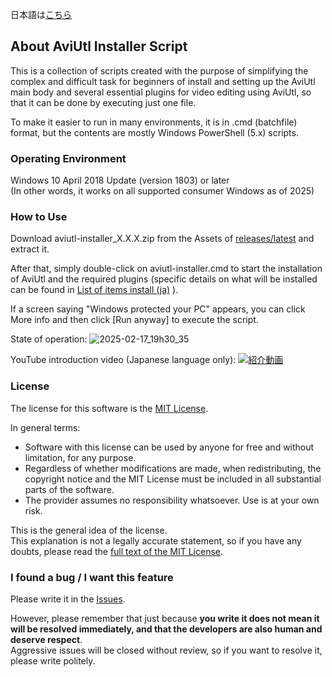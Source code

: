 日本語は[こちら](./docs/README.ja.md)

## About AviUtl Installer Script
This is a collection of scripts created with the purpose of simplifying the complex and difficult task for beginners of install and setting up the AviUtl main body and several essential plugins for video editing using AviUtl, so that it can be done by executing just one file.

To make it easier to run in many environments, it is in .cmd (batchfile) format, but the contents are mostly Windows PowerShell (5.x) scripts.

### Operating Environment
Windows 10 April 2018 Update (version 1803) or later\
(In other words, it works on all supported consumer Windows as of 2025)

### How to Use
Download aviutl-installer_X.X.X.zip from the Assets of [releases/latest](https://github.com/menndouyukkuri/aviutl-installer-script/releases/latest) and extract it.

After that, simply double-click on aviutl-installer.cmd to start the installation of AviUtl and the required plugins (specific details on what will be installed can be found in [List of items install (ja)](https://aviutl-installer.github.io/AviUtl-Installer-Script%E3%81%AB%E3%82%88%E3%81%A3%E3%81%A6%E3%82%A4%E3%83%B3%E3%82%B9%E3%83%88%E3%83%BC%E3%83%AB%E3%81%95%E3%82%8C%E3%82%8B%E3%82%82%E3%81%AE/) ).

If a screen saying "Windows protected your PC" appears, you can click More info and then click [Run anyway] to execute the script.

State of operation:
![2025-02-17_19h30_35](https://github.com/user-attachments/assets/dc70d846-234e-40d1-b28c-d15f59c4ac9b)

YouTube introduction video (Japanese language only):
[![紹介動画](https://github.com/user-attachments/assets/c0dbb594-0c99-4ac0-96e1-fc51f924ba78)](https://youtu.be/fJYp_nV-yrg)

### License
The license for this software is the [MIT License](./LICENSE).

In general terms:
* Software with this license can be used by anyone for free and without limitation, for any purpose.
* Regardless of whether modifications are made, when redistributing, the copyright notice and the MIT License must be included in all substantial parts of the software.
* The provider assumes no responsibility whatsoever. Use is at your own risk.

This is the general idea of the license.\
This explanation is not a legally accurate statement, so if you have any doubts, please read the [full text of the MIT License](./LICENSE).

### I found a bug / I want this feature
Please write it in the [Issues](https://github.com/menndouyukkuri/aviutl-installer-script/issues).

However, please remember that just because **you write it does not mean it will be resolved immediately, and that the developers are also human and deserve respect**.\
Aggressive issues will be closed without review, so if you want to resolve it, please write politely.
